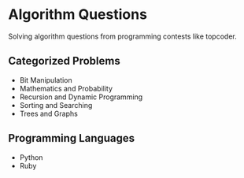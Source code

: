 # Algorithm Questions

Solving algorithm questions from programming contests like topcoder.

## Categorized Problems

- Bit Manipulation
- Mathematics and Probability
- Recursion and Dynamic Programming
- Sorting and Searching
- Trees and Graphs

## Programming Languages

- Python
- Ruby
